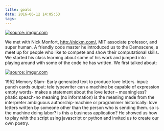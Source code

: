 ```yaml
---
title: goals
date: 2016-06-12 14:05:53
tags:
---
```

<a href="http://imgur.com/0P2uLbg"><img src="http://i.imgur.com/0P2uLbg.png" title="source: imgur.com" /></a>

We met with Nick Monfort, http://nickm.com/, MIT associate professor, and super human.  A friendly code master he introduced us to the Demoscene, a meet up for people who like to compete and show their computational skills.
We started his class learning about some of his work and jumped into playing around with some of the code he has written. We first talked about:

<a href="http://imgur.com/rMoRtAX"><img src="http://i.imgur.com/rMoRtAX.jpg" title="source: imgur.com" /></a>

1952 Memory Slam- Early generated text to produce love letters.
     input: punch cards
     output: tele typewriter
can a machine be capable of expression
empty words- makes a statement about the love letter – meaningless?
phatic speach-no meaning (no information)
is the meaning made from the interpreter
ambiguous authorship-machine or programmer
historically: love letters written by someone other than the person who is sending them. so is the machine doing labor? is this a business application?
He showed us how to play with the script using javascript or python and invited us to create our own poetry.


